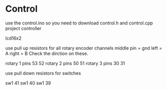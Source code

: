 # Control


use the control.ino 
so you need to download control.h and control.cpp
project controller

lcd16x2

use pull up resistors for all rotary encoder channels
middle pin = gnd
left = A
right = B
Check the dirction on these.


rotary 1 pins 53 52
rotary 2 pins 50 51
rotary 3 pins 30 31

use pull down resistors for switches

sw1 41
sw1 40
sw1 39

